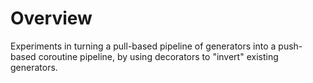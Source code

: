 # Overview

Experiments in turning a pull-based pipeline of generators into a push-based
coroutine pipeline, by using decorators to "invert" existing generators.
